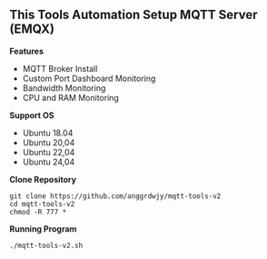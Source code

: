 ## This Tools Automation Setup MQTT Server (EMQX)

**Features**
* MQTT Broker Install
* Custom Port Dashboard Monitoring
* Bandwidth Monitoring
* CPU and RAM Monitoring

**Support OS**
* Ubuntu 18.04
* Ubuntu 20,04
* Ubuntu 22,04
* Ubuntu 24,04

**Clone Repository**
```
git clone https://github.com/anggrdwjy/mqtt-tools-v2
cd mqtt-tools-v2
chmod -R 777 *
```

**Running Program**
```
./mqtt-tools-v2.sh
```
